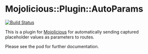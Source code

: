 Mojolicious::Plugin::AutoParams
=============================

[![Build Status](https://secure.travis-ci.org/bduggan/Mojolicious-Plugin-AutoParams.png)](http://travis-ci.org/bduggan/Mojolicious-Plugin-AutoParams)

This is a plugin for [Mojolicious](http://mojolicio.us) for automatically
sending captured placeholder values as parameters to routes.

Please see the pod for further documentation.

